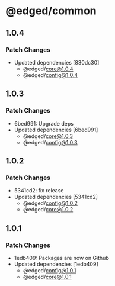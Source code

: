 # @edged/common

## 1.0.4

### Patch Changes

- Updated dependencies [830dc30]
  - @edged/core@1.0.4
  - @edged/config@1.0.4

## 1.0.3

### Patch Changes

- 6bed991: Upgrade deps
- Updated dependencies [6bed991]
  - @edged/core@1.0.3
  - @edged/config@1.0.3

## 1.0.2

### Patch Changes

- 5341cd2: fix release
- Updated dependencies [5341cd2]
  - @edged/config@1.0.2
  - @edged/core@1.0.2

## 1.0.1

### Patch Changes

- 1edb409: Packages are now on Github
- Updated dependencies [1edb409]
  - @edged/config@1.0.1
  - @edged/core@1.0.1
